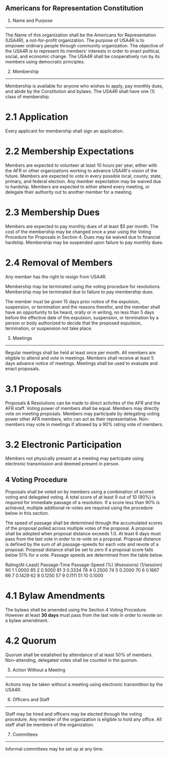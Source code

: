 Americans for Representation Constitution
--------------------

1. Name and Purpose
--------------------
The Name of this organization shall be the Americans for Representation (USA4R), a not-for-profit organization. The purpose of  USA4R is to empower ordinary people through community organization. The objective of the USA4R is to represent its members' interests in order to enact political, social, and economic change. The USA4R shall be cooperatively run by its members using democratic principles. 


2. Membership
----------------
Membership is available for anyone who wishes to apply, pay monthly dues, and abide by the Constitution and bylaws. 
The USA4R shall have one (1) class of membership.

2.1 Application
===============
Every applicant for membership shall sign an application. 

2.2 Membership Expectations
===========================
Members are expected to volunteer at least 10 hours per year, either with the AFR or other organizations working to advance USA4R's vision of the future. 
Members are expected to vote in every possible local, county, state, primary, and federal election.
Any member expectation may be waived due to hardship.
Members are expected to either attend every meeting, or delegate their authority out to another member for a meeting.

2.3 Membership Dues
======================
Members are expected to pay monthly dues of at least $5 per month. 
The cost of the membership may be changed once a year using the Voting Procedure for Proposals in Section 4.
Dues may be waived due to financial hardship.
Membership may be suspended upon failure to pay monthly dues. 


2.4 Removal of Members
======================
Any member has the right to resign from USA4R.

Membership may be terminated using the voting procedure for resolutions. 
Membership may be terminated due to failure to pay membership dues.

The member must be given 15 days prior notice of the expulsion, suspension, or termination and the reasons therefor, and the member shall have an opportunity to be heard, orally or in writing, no less than 5 days before the effective date of the expulsion, suspension, or termination by a person or body authorized to decide that the proposed expulsion, termination, or suspension not take place.





3. Meetings
-------------
Regular meetings shall be held at least once per month.
All members are eligible to attend and vote in meetings. 
Members shall receive at least 5 days advance notice of meetings. 
Meetings shall be used to evaluate and enact proposals. 

3.1 Proposals
==============
Proposals & Resolutions can be made to direct activites of the AFR and the AFR staff. 
Voting power of members shall be equal.
Members may directly vote on meeting proposals. 
Members may participate by delegating voting power other AFR members, who can act as their representative. 
Non-members may vote in meetings if allowed by a 90% rating vote of members.

3.2 Electronic Participation
=============================
Members not physically present at a meeting may partcipate using electronic transmission and deemed present in person.


4 Voting Procedure
----------------------
Proposals shall be voted on by members using a combination of scored voting and delegated voting. 
A total score of at least 9 out of 10 (90%) is required for immediate passage of a resolution. 
If a score less than 90% is achieved, multiple additional re-votes are required using the procedure below in this section. 

The speed of passage shall be determined through the accumulated scores of the proposal polled across multiple votes of the proposal. A proposal shall be adopted when proposal distance exceeds 1.0. At least 6 days must pass from the last vote in order to re-vote on a proposal. 
Proposal distance is defined by the sum of all passage-speeds for each vote and revote of a proposal. 
Proposal distance shall be set to zero if a proposal score falls below 51% for a vote. 
Passage speeds are determined from the table below.

Rating(At-Least)	Passage-Time	Passage-Speed
(%)	(#sessions)	(1/session)
90	1	1.0000
85	2	0.5000
81	3	0.3334
78	4	0.2500
74	5	0.2000
70	6	0.1667
66	7	0.1429
62	8	0.1250
57	9	0.1111
51	10	0.1000

4.1 Bylaw Amendments
======================
The bylaws shall be amended using the Section 4 Voting Procedure. However at least **30 days** must pass from the last vote in order to revote on a bylaw amendment.

4.2 Quorum
==========
Quorum shall be estalished by attendance of at least 50% of members. Non-attending, delegated votes shall be counted in the quorum. 

5. Action Without a Meeting
----------------------------
Actions may be taken without a meeting using electronic transmittion by the USA4R. 

6. Officers and Staff
---------------------
Staff may be hired and officers may be elected through the voting procedure. Any member of the organization is eligible to hold any office. 
All staff shall be members of the organization. 

7. Committees
--------------
Informal committees may be set up at any time. 






